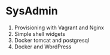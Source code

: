 # SysAdmin
1. Provisioning with Vagrant and Nginx
2. Simple shell widgets
3. Docker tomcat and postgresql
4. Docker and WordPress